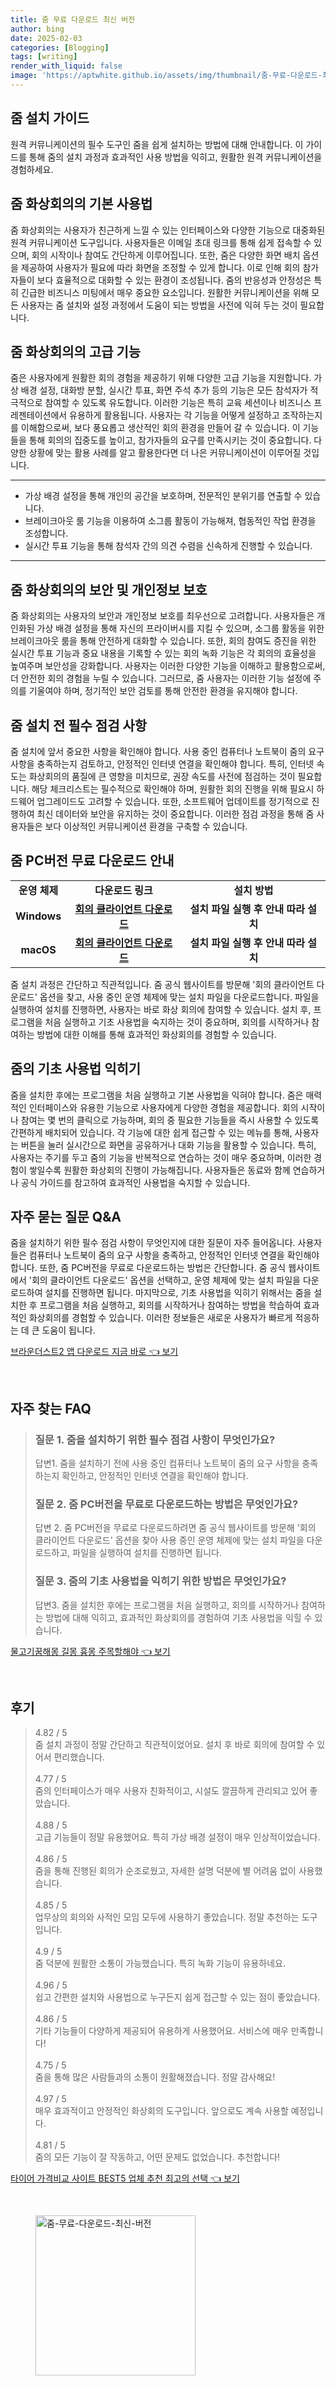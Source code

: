 ```yaml
---
title: 줌 무료 다운로드 최신 버전
author: bing
date: 2025-02-03
categories: [Blogging]
tags: [writing]
render_with_liquid: false
image: 'https://aptwhite.github.io/assets/img/thumbnail/줌-무료-다운로드-최신-버전.webp'
---
```



<h2 id='줌 설치 가이드'>줌 설치 가이드</h2>

<p>원격 커뮤니케이션의 필수 도구인 줌을 쉽게 설치하는 방법에 대해 안내합니다. 이 가이드를 통해 줌의 설치 과정과 효과적인 사용 방법을 익히고, 원활한 원격 커뮤니케이션을 경험하세요.</p>

<h2 id='기본 사용법'>줌 화상회의의 기본 사용법</h2>

<p>줌 화상회의는 사용자가 친근하게 느낄 수 있는 인터페이스와 다양한 기능으로 대중화된 원격 커뮤니케이션 도구입니다. 사용자들은 이메일 초대 링크를 통해 쉽게 접속할 수 있으며, 회의 시작이나 참여도 간단하게 이루어집니다. 또한, 줌은 다양한 화면 배치 옵션을 제공하여 사용자가 필요에 따라 화면을 조정할 수 있게 합니다. 이로 인해 회의 참가자들이 보다 효율적으로 대화할 수 있는 환경이 조성됩니다. 줌의 반응성과 안정성은 특히 긴급한 비즈니스 미팅에서 매우 중요한 요소입니다. 원활한 커뮤니케이션을 위해 모든 사용자는 줌 설치와 설정 과정에서 도움이 되는 방법을 사전에 익혀 두는 것이 필요합니다.</p>

<h2 id='고급 기능'>줌 화상회의의 고급 기능</h2>

<p>줌은 사용자에게 원활한 회의 경험을 제공하기 위해 다양한 고급 기능을 지원합니다. 가상 배경 설정, 대화방 분할, 실시간 투표, 화면 주석 추가 등의 기능은 모든 참석자가 적극적으로 참여할 수 있도록 유도합니다. 이러한 기능은 특히 교육 세션이나 비즈니스 프레젠테이션에서 유용하게 활용됩니다. 사용자는 각 기능을 어떻게 설정하고 조작하는지를 이해함으로써, 보다 풍요롭고 생산적인 회의 환경을 만들어 갈 수 있습니다. 이 기능들을 통해 회의의 집중도를 높이고, 참가자들의 요구를 만족시키는 것이 중요합니다. 다양한 상황에 맞는 활용 사례를 알고 활용한다면 더 나은 커뮤니케이션이 이루어질 것입니다.</p>

<hr />

<ul>
    <li>가상 배경 설정을 통해 개인의 공간을 보호하며, 전문적인 분위기를 연출할 수 있습니다.</li>
    <li>브레이크아웃 룸 기능을 이용하여 소그룹 활동이 가능해져, 협동적인 작업 환경을 조성합니다.</li>
    <li>실시간 투표 기능을 통해 참석자 간의 의견 수렴을 신속하게 진행할 수 있습니다.</li>
</ul>

<hr />

<h2 id='보안 및 개인정보 보호'>줌 화상회의의 보안 및 개인정보 보호</h2>

<p>줌 화상회의는 사용자의 보안과 개인정보 보호를 최우선으로 고려합니다. 사용자들은 개인화된 가상 배경 설정을 통해 자신의 프라이버시를 지킬 수 있으며, 소그룹 활동을 위한 브레이크아웃 룸을 통해 안전하게 대화할 수 있습니다. 또한, 회의 참여도 증진을 위한 실시간 투표 기능과 중요 내용을 기록할 수 있는 회의 녹화 기능은 각 회의의 효율성을 높여주며 보안성을 강화합니다. 사용자는 이러한 다양한 기능을 이해하고 활용함으로써, 더 안전한 회의 경험을 누릴 수 있습니다. 그러므로, 줌 사용자는 이러한 기능 설정에 주의를 기울여야 하며, 정기적인 보안 검토를 통해 안전한 환경을 유지해야 합니다.</p>

<h2 id='설치 전 점검 사항'>줌 설치 전 필수 점검 사항</h2>

<p>줌 설치에 앞서 중요한 사항을 확인해야 합니다. 사용 중인 컴퓨터나 노트북이 줌의 요구 사항을 충족하는지 검토하고, 안정적인 인터넷 연결을 확인해야 합니다. 특히, 인터넷 속도는 화상회의의 품질에 큰 영향을 미치므로, 권장 속도를 사전에 점검하는 것이 필요합니다. 해당 체크리스트는 필수적으로 확인해야 하며, 원활한 회의 진행을 위해 필요시 하드웨어 업그레이드도 고려할 수 있습니다. 또한, 소프트웨어 업데이트를 정기적으로 진행하여 최신 데이터와 보안을 유지하는 것이 중요합니다. 이러한 점검 과정을 통해 줌 사용자들은 보다 이상적인 커뮤니케이션 환경을 구축할 수 있습니다.</p>

<h2 id='PC버전 다운로드 안내'>줌 PC버전 무료 다운로드 안내</h2>

<table>
    <tr>
        <td style="text-align: center; height: 17px;"><b>운영 체제</b></td>
        <td style="text-align: center; height: 17px;"><b>다운로드 링크</b></td>
        <td style="text-align: center; height: 17px;"><b>설치 방법</b></td>
    </tr>
    <tr>
        <td style="text-align: center; height: 17px;"><b>Windows</b></td>
        <td style="text-align: center; height: 17px;"><b><a href="https://zoom.us/download">회의 클라이언트 다운로드</a></b></td>
        <td style="text-align: center; height: 17px;"><b>설치 파일 실행 후 안내 따라 설치</b></td>
    </tr>
    <tr>
        <td style="text-align: center; height: 17px;"><b>macOS</b></td>
        <td style="text-align: center; height: 17px;"><b><a href="https://zoom.us/download">회의 클라이언트 다운로드</a></b></td>
        <td style="text-align: center; height: 17px;"><b>설치 파일 실행 후 안내 따라 설치</b></td>
    </tr>
</table>

<p>줌 설치 과정은 간단하고 직관적입니다. 줌 공식 웹사이트를 방문해 '회의 클라이언트 다운로드' 옵션을 찾고, 사용 중인 운영 체제에 맞는 설치 파일을 다운로드합니다. 파일을 실행하여 설치를 진행하면, 사용자는 바로 화상 회의에 참여할 수 있습니다. 설치 후, 프로그램을 처음 실행하고 기초 사용법을 숙지하는 것이 중요하며, 회의를 시작하거나 참여하는 방법에 대한 이해를 통해 효과적인 화상회의를 경험할 수 있습니다.</p>

<h2 id='기초 사용법 익히기'>줌의 기초 사용법 익히기</h2>

<p>줌을 설치한 후에는 프로그램을 처음 실행하고 기본 사용법을 익혀야 합니다. 줌은 매력적인 인터페이스와 유용한 기능으로 사용자에게 다양한 경험을 제공합니다. 회의 시작이나 참여는 몇 번의 클릭으로 가능하며, 회의 중 필요한 기능들을 즉시 사용할 수 있도록 간편하게 배치되어 있습니다. 각 기능에 대한 쉽게 접근할 수 있는 메뉴를 통해, 사용자는 버튼을 눌러 실시간으로 화면을 공유하거나 대화 기능을 활용할 수 있습니다. 특히, 사용자는 주기를 두고 줌의 기능을 반복적으로 연습하는 것이 매우 중요하며, 이러한 경험이 쌓일수록 원활한 화상회의 진행이 가능해집니다. 사용자들은 동료와 함께 연습하거나 공식 가이드를 참고하여 효과적인 사용법을 숙지할 수 있습니다.</p>

<h2 id='자주 묻는 질문'>자주 묻는 질문 Q&A</h2>

<p>줌을 설치하기 위한 필수 점검 사항이 무엇인지에 대한 질문이 자주 들어옵니다. 사용자들은 컴퓨터나 노트북이 줌의 요구 사항을 충족하고, 안정적인 인터넷 연결을 확인해야 합니다. 또한, 줌 PC버전을 무료로 다운로드하는 방법은 간단합니다. 줌 공식 웹사이트에서 '회의 클라이언트 다운로드' 옵션을 선택하고, 운영 체제에 맞는 설치 파일을 다운로드하여 설치를 진행하면 됩니다. 마지막으로, 기초 사용법을 익히기 위해서는 줌을 설치한 후 프로그램을 처음 실행하고, 회의를 시작하거나 참여하는 방법을 학습하여 효과적인 화상회의를 경험할 수 있습니다. 이러한 정보들은 새로운 사용자가 빠르게 적응하는 데 큰 도움이 됩니다.</p>


<p><a class="click-button" title="브라운더스트2 앱 다운로드 지금 바로" href="https://aptwhite.github.io/posts/%EB%B8%8C%EB%9D%BC%EC%9A%B4%EB%8D%94%EC%8A%A4%ED%8A%B82-%EC%95%B1-%EB%8B%A4%EC%9A%B4%EB%A1%9C%EB%93%9C-%EC%A7%80%EA%B8%88-%EB%B0%94%EB%A1%9C/" rel="dofollow">브라운더스트2 앱 다운로드 지금 바로 👈 보기</a></p><br>
<h2 id='자주_찾는_FAQ'>자주 찾는 FAQ</h2>
<div itemscope="" itemtype="https://schema.org/FAQPage"> 
<blockquote> 
<div itemscope="" itemprop="mainEntity" itemtype="https://schema.org/Question"> 
<h3 itemprop="name">질문 1. 줌을 설치하기 위한 필수 점검 사항이 무엇인가요?</h3> 
<div itemscope="" itemprop="acceptedAnswer" itemtype="https://schema.org/Answer"> 
<span itemprop="text"> 
<p>답변1. 줌을 설치하기 전에 사용 중인 컴퓨터나 노트북이 줌의 요구 사항을 충족하는지 확인하고, 안정적인 인터넷 연결을 확인해야 합니다.</p> 
</span> 
</div> 
</div> 
<div itemscope="" itemprop="mainEntity" itemtype="https://schema.org/Question"> 
<h3 itemprop="name">질문 2. 줌 PC버전을 무료로 다운로드하는 방법은 무엇인가요?</h3> 
<div itemscope="" itemprop="acceptedAnswer" itemtype="https://schema.org/Answer"> 
<span itemprop="text"> 
<p>답변 2. 줌 PC버전을 무료로 다운로드하려면 줌 공식 웹사이트를 방문해 '회의 클라이언트 다운로드' 옵션을 찾아 사용 중인 운영 체제에 맞는 설치 파일을 다운로드하고, 파일을 실행하여 설치를 진행하면 됩니다.</p> 
</span> 
</div> 
</div> 
<div itemscope="" itemprop="mainEntity" itemtype="https://schema.org/Question"> 
<h3 itemprop="name">질문 3. 줌의 기초 사용법을 익히기 위한 방법은 무엇인가요?</h3> 
<div itemscope="" itemprop="acceptedAnswer" itemtype="https://schema.org/Answer"> 
<span itemprop="text"> 
<p>답변3. 줌을 설치한 후에는 프로그램을 처음 실행하고, 회의를 시작하거나 참여하는 방법에 대해 익히고, 효과적인 화상회의를 경험하여 기초 사용법을 익힐 수 있습니다.</p> 
</span> 
</div> 
</div> 
</blockquote> 
</div>
<p><a class="click-button" title="물고기꿈해몽 길몽 흉몽 주목할해야" href="https://aptwhite.github.io/posts/%EB%AC%BC%EA%B3%A0%EA%B8%B0%EA%BF%88%ED%95%B4%EB%AA%BD-%EA%B8%B8%EB%AA%BD-%ED%9D%89%EB%AA%BD-%EC%A3%BC%EB%AA%A9%ED%95%A0%ED%95%B4%EC%95%BC/" rel="dofollow">물고기꿈해몽 길몽 흉몽 주목할해야 👈 보기</a></p><br>
<h2 id='후기'>후기</h2>
<div itemscope itemtype="https://schema.org/Product">
  <blockquote>
  <div itemprop="review" itemscope itemtype="https://schema.org/Review">
      <div itemprop="reviewRating" itemscope itemtype="https://schema.org/Rating"> <span itemprop="ratingValue">4.82</span> / <span itemprop="bestRating">5</span> </div>
      <span itemprop="reviewBody">줌 설치 과정이 정말 간단하고 직관적이었어요. 설치 후 바로 회의에 참여할 수 있어서 편리했습니다.</span>
  </div>
  <br>
  <div itemprop="review" itemscope itemtype="https://schema.org/Review">
      <div itemprop="reviewRating" itemscope itemtype="https://schema.org/Rating"> <span itemprop="ratingValue">4.77</span> / <span itemprop="bestRating">5</span> </div>
      <span itemprop="reviewBody">줌의 인터페이스가 매우 사용자 친화적이고, 시설도 깔끔하게 관리되고 있어 좋았습니다.</span>
  </div>
  <br>
  <div itemprop="review" itemscope itemtype="https://schema.org/Review">
      <div itemprop="reviewRating" itemscope itemtype="https://schema.org/Rating"> <span itemprop="ratingValue">4.88</span> / <span itemprop="bestRating">5</span> </div>
      <span itemprop="reviewBody">고급 기능들이 정말 유용했어요. 특히 가상 배경 설정이 매우 인상적이었습니다.</span>
  </div>
  <br>
  <div itemprop="review" itemscope itemtype="https://schema.org/Review">
      <div itemprop="reviewRating" itemscope itemtype="https://schema.org/Rating"> <span itemprop="ratingValue">4.86</span> / <span itemprop="bestRating">5</span> </div>
      <span itemprop="reviewBody">줌을 통해 진행된 회의가 순조로웠고, 자세한 설명 덕분에 별 어려움 없이 사용했습니다.</span>
  </div>
  <br>
  <div itemprop="review" itemscope itemtype="https://schema.org/Review">
      <div itemprop="reviewRating" itemscope itemtype="https://schema.org/Rating"> <span itemprop="ratingValue">4.85</span> / <span itemprop="bestRating">5</span> </div>
      <span itemprop="reviewBody">업무상의 회의와 사적인 모임 모두에 사용하기 좋았습니다. 정말 추천하는 도구입니다.</span>
  </div>
  <br>
  <div itemprop="review" itemscope itemtype="https://schema.org/Review">
      <div itemprop="reviewRating" itemscope itemtype="https://schema.org/Rating"> <span itemprop="ratingValue">4.9</span> / <span itemprop="bestRating">5</span> </div>
      <span itemprop="reviewBody">줌 덕분에 원활한 소통이 가능했습니다. 특히 녹화 기능이 유용하네요.</span>
  </div>
  <br>
  <div itemprop="review" itemscope itemtype="https://schema.org/Review">
      <div itemprop="reviewRating" itemscope itemtype="https://schema.org/Rating"> <span itemprop="ratingValue">4.96</span> / <span itemprop="bestRating">5</span> </div>
      <span itemprop="reviewBody">쉽고 간편한 설치와 사용법으로 누구든지 쉽게 접근할 수 있는 점이 좋았습니다.</span>
  </div>
  <br>
  <div itemprop="review" itemscope itemtype="https://schema.org/Review">
      <div itemprop="reviewRating" itemscope itemtype="https://schema.org/Rating"> <span itemprop="ratingValue">4.86</span> / <span itemprop="bestRating">5</span> </div>
      <span itemprop="reviewBody">기타 기능들이 다양하게 제공되어 유용하게 사용했어요. 서비스에 매우 만족합니다!</span>
  </div>
  <br>
  <div itemprop="review" itemscope itemtype="https://schema.org/Review">
      <div itemprop="reviewRating" itemscope itemtype="https://schema.org/Rating"> <span itemprop="ratingValue">4.75</span> / <span itemprop="bestRating">5</span> </div>
      <span itemprop="reviewBody">줌을 통해 많은 사람들과의 소통이 원활해졌습니다. 정말 감사해요!</span>
  </div>
  <br>
  <div itemprop="review" itemscope itemtype="https://schema.org/Review">
      <div itemprop="reviewRating" itemscope itemtype="https://schema.org/Rating"> <span itemprop="ratingValue">4.97</span> / <span itemprop="bestRating">5</span> </div>
      <span itemprop="reviewBody">매우 효과적이고 안정적인 화상회의 도구입니다. 앞으로도 계속 사용할 예정입니다.</span>
  </div>
  <br>
  <div itemprop="review" itemscope itemtype="https://schema.org/Review">
      <div itemprop="reviewRating" itemscope itemtype="https://schema.org/Rating"> <span itemprop="ratingValue">4.81</span> / <span itemprop="bestRating">5</span> </div>
      <span itemprop="reviewBody">줌의 모든 기능이 잘 작동하고, 어떤 문제도 없었습니다. 추천합니다!</span>
  </div>
  </blockquote>
</div>
<p><a class="click-button" title="타이어 가격비교 사이트 BEST5 업체 추천 최고의 선택" href="https://aptwhite.github.io/posts/%ED%83%80%EC%9D%B4%EC%96%B4-%EA%B0%80%EA%B2%A9%EB%B9%84%EA%B5%90-%EC%82%AC%EC%9D%B4%ED%8A%B8-BEST5-%EC%97%85%EC%B2%B4-%EC%B6%94%EC%B2%9C-%EC%B5%9C%EA%B3%A0%EC%9D%98-%EC%84%A0%ED%83%9D/" rel="dofollow">타이어 가격비교 사이트 BEST5 업체 추천 최고의 선택 👈 보기</a></p><br>
<figure class="image"><img src="https://aptwhite.github.io/assets/img/thumbnail/줌-무료-다운로드-최신-버전.webp" alt="줌-무료-다운로드-최신-버전" width="256" height="256"></figure>